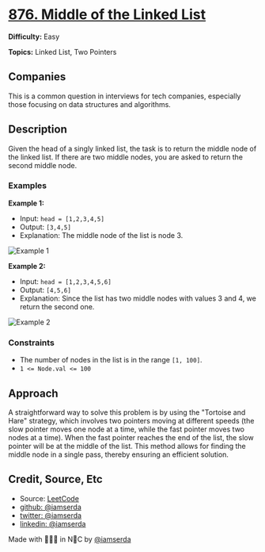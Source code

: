 # [876. Middle of the Linked List](https://leetcode.com/problems/middle-of-the-linked-list/post-solution/?submissionId=1170449976)

**Difficulty:** Easy

**Topics:** Linked List, Two Pointers

## Companies

This is a common question in interviews for tech companies, especially those focusing on data structures and algorithms.

## Description

Given the head of a singly linked list, the task is to return the middle node of the linked list. If there are two middle nodes, you are asked to return the second middle node.

### Examples

**Example 1:**

- Input: `head = [1,2,3,4,5]`
- Output: `[3,4,5]`
- Explanation: The middle node of the list is node 3.

![Example 1](https://assets.leetcode.com/uploads/2020/09/02/ex1.jpg)

**Example 2:**

- Input: `head = [1,2,3,4,5,6]`
- Output: `[4,5,6]`
- Explanation: Since the list has two middle nodes with values 3 and 4, we return the second one.

![Example 2](https://assets.leetcode.com/uploads/2020/09/02/ex2.jpg)

### Constraints

- The number of nodes in the list is in the range `[1, 100]`.
- `1 <= Node.val <= 100`

## Approach

A straightforward way to solve this problem is by using the "Tortoise and Hare" strategy, which involves two pointers moving at different speeds (the slow pointer moves one node at a time, while the fast pointer moves two nodes at a time). When the fast pointer reaches the end of the list, the slow pointer will be at the middle of the list. This method allows for finding the middle node in a single pass, thereby ensuring an efficient solution.

## Credit, Source, Etc

- Source: [LeetCode](https://leetcode.com/problems/merge-sorted-array/description/)
- [github:  @iamserda](https://github.com/iamserda)
- [twitter: @iamserda](https://twitter.com/iamserda)
- [linkedin:    @iamserda](https://linkedin.com/in/iamserda)

Made with 🤍🫶🏿 in N🗽C by [@iamserda](https://www.twitter.com/iamserda)
